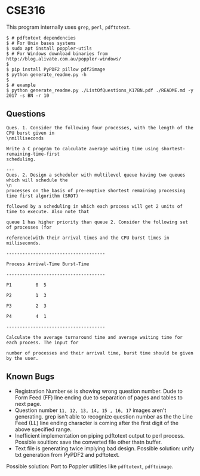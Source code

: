 # CSE316

This program internally uses `grep`, `perl`, `pdftotext`.
```shell
$ # pdftotext dependencies
$ # For Unix bases systems
$ sudo apt install poppler-utils
$ # For Windows download binaries from http://blog.alivate.com.au/poppler-windows/
$
$ pip install PyPDF2 pillow pdf2image
$ python generate_readme.py -h
$
$ # example
$ python generate_readme.py ./ListOfQuestions_K17BN.pdf ./README.md -y 2017 -s BN -r 10
```

## Questions
```
Ques. 1. Consider the following four processes, with the length of the CPU burst given in
\nmilliseconds

Write a C program to calculate average waiting time using shortest-remaining-time-first
scheduling.

---
Ques. 2. Design a scheduler with multilevel queue having two queues which will schedule the
\n
processes on the basis of pre-emptive shortest remaining processing time first algorithm (SROT)

followed by a scheduling in which each process will get 2 units of time to execute. Also note that

queue 1 has higher priority than queue 2. Consider the following set of processes (for

reference)with their arrival times and the CPU burst times in milliseconds.

-------------------------------------

Process Arrival-Time Burst-Time

-------------------------------------

P1         0  5

P2         1  3

P3         2  3

P4         4  1

-------------------------------------

Calculate the average turnaround time and average waiting time for each process. The input for

number of processes and their arrival time, burst time should be given by the user.

```
## Known Bugs
- Registration Number `68` is showing wrong question number. Dude to Form Feed (FF) line ending due to separation of pages and tables to next page.
- Question number `11, 12, 13, 14, 15 , 16, 17` images aren't generating. grep isn't able to recognize question number as the the Line Feed (LL) line ending character is coming after the first digit of the above specified range.
- Inefficient implementation on piping pdftotext output to perl process. Possible soultion: save the converted file other thatn buffer.
- Text file is generating twice implying bad design. Possible solution: unify txt generation from PyPDF2 and pdftotext.

Possible solution: Port to Poppler utilities like `pdftotext`, `pdftoimage`.